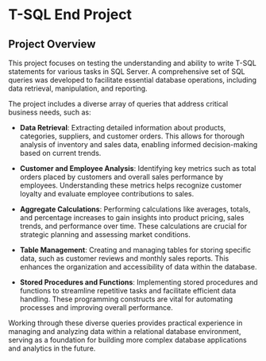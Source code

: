 # T-SQL End Project

## Project Overview

This project focuses on testing the understanding and ability to write T-SQL statements for various tasks in SQL Server. A comprehensive set of SQL queries was developed to facilitate essential database operations, including data retrieval, manipulation, and reporting.

The project includes a diverse array of queries that address critical business needs, such as:

- **Data Retrieval**: Extracting detailed information about products, categories, suppliers, and customer orders. This allows for thorough analysis of inventory and sales data, enabling informed decision-making based on current trends.

- **Customer and Employee Analysis**: Identifying key metrics such as total orders placed by customers and overall sales performance by employees. Understanding these metrics helps recognize customer loyalty and evaluate employee contributions to sales.

- **Aggregate Calculations**: Performing calculations like averages, totals, and percentage increases to gain insights into product pricing, sales trends, and performance over time. These calculations are crucial for strategic planning and assessing market conditions.

- **Table Management**: Creating and managing tables for storing specific data, such as customer reviews and monthly sales reports. This enhances the organization and accessibility of data within the database.

- **Stored Procedures and Functions**: Implementing stored procedures and functions to streamline repetitive tasks and facilitate efficient data handling. These programming constructs are vital for automating processes and improving overall performance.

Working through these diverse queries provides practical experience in managing and analyzing data within a relational database environment, serving as a foundation for building more complex database applications and analytics in the future.
